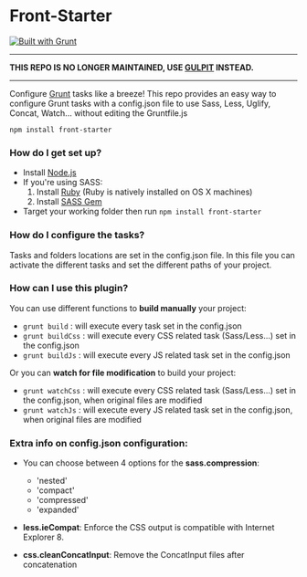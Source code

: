 # Front-Starter #
[![Built with Grunt](https://cdn.gruntjs.com/builtwith.png)](http://gruntjs.com/)

***

**THIS REPO IS NO LONGER MAINTAINED, USE [GULPIT](https://www.npmjs.com/package/gulpit) INSTEAD.**

***


Configure [Grunt](http://gruntjs.com/) tasks like a breeze!
This repo provides an easy way to configure Grunt tasks  with a config.json file to use Sass, Less, Uglify, Concat, Watch... without editing the Gruntfile.js

`npm install front-starter` 

### How do I get set up? ###

* Install [Node.js](https://nodejs.org/)
* If you're using SASS:
    1. Install [Ruby](https://www.ruby-lang.org/fr/) (Ruby is natively installed on OS X machines)
    2. Install [SASS Gem](http://sass-lang.com/install)
* Target your working folder then run `npm install front-starter`    



### How do I configure the tasks? ###

Tasks and folders locations are set in the config.json file.
In this file you can activate the different tasks and set the different paths of your project.



### How can I use this plugin? ###

You can use different functions to **build manually** your project:

* ` grunt build ` : will execute every task set in the config.json
* ` grunt buildCss ` : will execute every CSS related task (Sass/Less...) set in the config.json
* ` grunt buildJs ` : will execute every JS related task set in the config.json

Or you can **watch for file modification** to build your project:

* ` grunt watchCss ` : will execute every CSS related task (Sass/Less...) set in the config.json, when original files are modified
* ` grunt watchJs ` : will execute every JS related task set in the config.json, when original files are modified



### Extra info on config.json configuration: ###

* You can choose between 4 options for the **sass.compression**:
    * 'nested'
    * 'compact'
    * 'compressed'
    * 'expanded'

* **less.ieCompat**: Enforce the CSS output is compatible with Internet Explorer 8.

* **css.cleanConcatInput**: Remove the ConcatInput files after concatenation